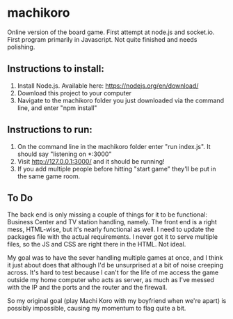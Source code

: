 # machikoro
Online version of the board game. First attempt at node.js and socket.io. First program primarily in Javascript. Not quite finished and needs polishing.

## Instructions to install:
1.	Install Node.js. Available here: https://nodejs.org/en/download/
2.	Download this project to your computer
3.	Navigate to the machikoro folder you just downloaded via the command line, and enter "npm install"

## Instructions to run:
1.	On the command line in the machikoro folder enter "run index.js". It should say "listening on *:3000"
2.	Visit http://127.0.0.1:3000/ and it should be running!
3.	If you add multiple people before hitting "start game" they'll be put in the same game room.

## To Do

The back end is only missing a couple of things for it to be functional: Business Center and TV station handling, namely.
The front end is a right mess, HTML-wise, but it's nearly functional as well.
I need to update the packages file with the actual requirements.
I never got it to serve multiple files, so the JS and CSS are right there in the HTML.  Not ideal.

My goal was to have the sever handling multiple games at once, and I think it just about does that although I'd be unsurprised at a bit of noise creeping across.  It's hard to test because I can't for the life of me access the game outside my home computer who acts as server, as much as I've messed with the IP and the ports and the router and the firewall.

So my original goal (play Machi Koro with my boyfriend when we're apart) is possibly impossible, causing my momentum to flag quite a bit.
